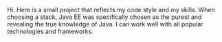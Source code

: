 Hi. Here is a small project that reflects my code style and my skills. When choosing a stack, Java EE was specifically chosen as the purest and revealing the true knowledge of Java. I can work well with all popular technologies and frameworks.
